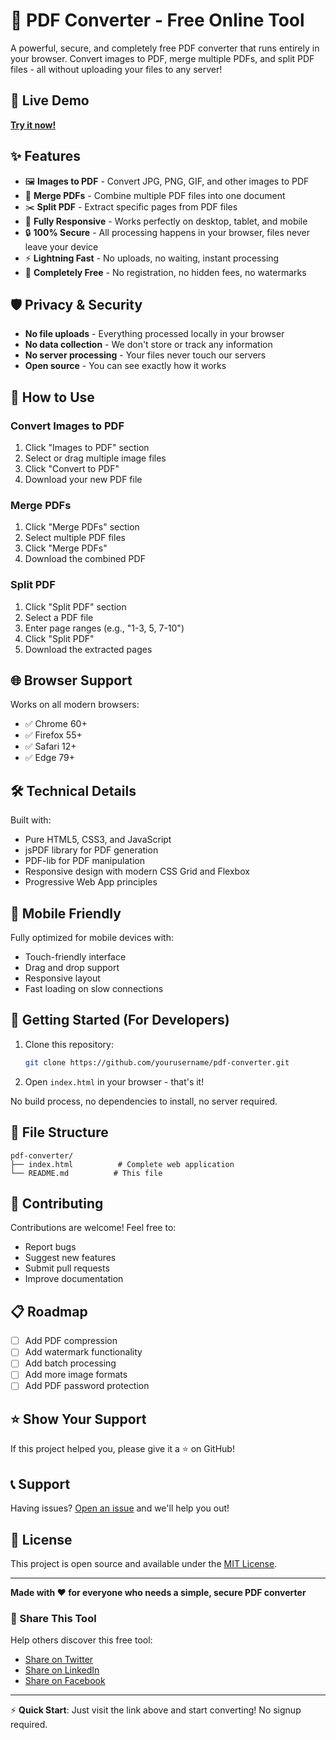 # 📄 PDF Converter - Free Online Tool

A powerful, secure, and completely free PDF converter that runs entirely in your browser. Convert images to PDF, merge multiple PDFs, and split PDF files - all without uploading your files to any server!

## 🚀 Live Demo

**[Try it now!](https://islamech.github.io/pdf-converter/)**


## ✨ Features

- 🖼️ **Images to PDF** - Convert JPG, PNG, GIF, and other images to PDF
- 🔗 **Merge PDFs** - Combine multiple PDF files into one document
- ✂️ **Split PDF** - Extract specific pages from PDF files
- 📱 **Fully Responsive** - Works perfectly on desktop, tablet, and mobile
- 🔒 **100% Secure** - All processing happens in your browser, files never leave your device
- ⚡ **Lightning Fast** - No uploads, no waiting, instant processing
- 💯 **Completely Free** - No registration, no hidden fees, no watermarks

## 🛡️ Privacy & Security

- **No file uploads** - Everything processed locally in your browser
- **No data collection** - We don't store or track any information
- **No server processing** - Your files never touch our servers
- **Open source** - You can see exactly how it works

## 🎯 How to Use

### Convert Images to PDF
1. Click "Images to PDF" section
2. Select or drag multiple image files
3. Click "Convert to PDF"
4. Download your new PDF file

### Merge PDFs
1. Click "Merge PDFs" section
2. Select multiple PDF files
3. Click "Merge PDFs"
4. Download the combined PDF

### Split PDF
1. Click "Split PDF" section
2. Select a PDF file
3. Enter page ranges (e.g., "1-3, 5, 7-10")
4. Click "Split PDF"
5. Download the extracted pages

## 🌐 Browser Support

Works on all modern browsers:
- ✅ Chrome 60+
- ✅ Firefox 55+
- ✅ Safari 12+
- ✅ Edge 79+

## 🛠️ Technical Details

Built with:
- Pure HTML5, CSS3, and JavaScript
- jsPDF library for PDF generation
- PDF-lib for PDF manipulation
- Responsive design with modern CSS Grid and Flexbox
- Progressive Web App principles

## 📱 Mobile Friendly

Fully optimized for mobile devices with:
- Touch-friendly interface
- Drag and drop support
- Responsive layout
- Fast loading on slow connections

## 🚀 Getting Started (For Developers)

1. Clone this repository:
   ```bash
   git clone https://github.com/yourusername/pdf-converter.git
   ```

2. Open `index.html` in your browser - that's it!

No build process, no dependencies to install, no server required.

## 📄 File Structure

```
pdf-converter/
├── index.html          # Complete web application
└── README.md          # This file
```

## 🤝 Contributing

Contributions are welcome! Feel free to:
- Report bugs
- Suggest new features
- Submit pull requests
- Improve documentation

## 📋 Roadmap

- [ ] Add PDF compression
- [ ] Add watermark functionality  
- [ ] Add batch processing
- [ ] Add more image formats
- [ ] Add PDF password protection

## ⭐ Show Your Support

If this project helped you, please give it a ⭐ on GitHub!

## 📞 Support

Having issues? [Open an issue](https://github.com/islamech/pdf-converter/issues) and we'll help you out!

## 📜 License

This project is open source and available under the [MIT License](LICENSE).

---

**Made with ❤️ for everyone who needs a simple, secure PDF converter**

### 🔗 Share This Tool
Help others discover this free tool:
- [Share on Twitter](https://twitter.com/intent/tweet?text=Check%20out%20this%20amazing%20free%20PDF%20converter!%20🚀&url=https://yourusername.github.io/pdf-converter/)
- [Share on LinkedIn](https://www.linkedin.com/sharing/share-offsite/?url=https://yourusername.github.io/pdf-converter/)
- [Share on Facebook](https://www.facebook.com/sharer/sharer.php?u=https://yourusername.github.io/pdf-converter/)

---

⚡ **Quick Start**: Just visit the link above and start converting! No signup required.
